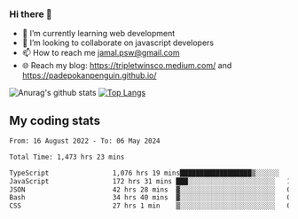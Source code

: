 ### Hi there 👋

<!--
**padepokanpenguin/padepokanpenguin** is a ✨ _special_ ✨ repository because its `README.md` (this file) appears on your GitHub profile.
-->

- 🌱 I’m currently learning  web development
- 👯 I’m looking to collaborate on javascript developers
- 📫 How to reach me jamal.psw@gmail.com
- 🌐 Reach my blog:
   https://tripletwinsco.medium.com/ and
   https://padepokanpenguin.github.io/

![Anurag's github stats](https://github-readme-stats.vercel.app/api?username=padepokanpenguin&count_private=true&disable_animations=false&show_icons=true&theme=default)
[![Top Langs](https://github-readme-stats.vercel.app/api/top-langs/?username=padepokanpenguin&theme=default&layout=compact)](https://github.com/padepokanpenguin)

## My coding stats

<!--START_SECTION:waka-->

```txt
From: 16 August 2022 - To: 06 May 2024

Total Time: 1,473 hrs 23 mins

TypeScript                1,076 hrs 19 mins██████████████████▒░░░░░░   73.05 %
JavaScript                172 hrs 31 mins ███░░░░░░░░░░░░░░░░░░░░░░   11.71 %
JSON                      42 hrs 28 mins  ▓░░░░░░░░░░░░░░░░░░░░░░░░   02.88 %
Bash                      34 hrs 40 mins  ▓░░░░░░░░░░░░░░░░░░░░░░░░   02.35 %
CSS                       27 hrs 1 min    ▒░░░░░░░░░░░░░░░░░░░░░░░░   01.83 %
```

<!--END_SECTION:waka-->


